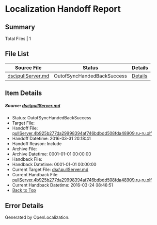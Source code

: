 # <a name='report-top'></a> Localization Handoff Report

## Summary
 Total Files | 1

## File List
 Source File | Status | Details 
 ----------- | ------ | ------- 
 [dsc\pullServer.md](https://github.com/PowerShell/powerShell-Docs/blob/31a2dc0a505a2e25c284881901aa88276f2c6662/dsc/pullServer.md) | OutofSyncHandedBackSuccess | [Details](#df17a2af726925e59275f2ecabf702c105b0cdc851)

## Item Details
##### <a name='df17a2af726925e59275f2ecabf702c105b0cdc851'></a> Source: [dsc\pullServer.md](https://github.com/PowerShell/powerShell-Docs/blob/31a2dc0a505a2e25c284881901aa88276f2c6662/dsc/pullServer.md)
* Status: OutofSyncHandedBackSuccess
* Target File: 
* Handoff File: [pullServer.4b925b277da29998394af746bdbdd508fda48909.ru-ru.xlf](https://github.com/PowerShell/powerShell-Docs.handoff/blob/3b25e33c3f9f1c7c169a9b46cc8bf3b172a99fc3/ol-handoff/PowerShell/powerShell-Docs.ru-ru/live/pullServer.4b925b277da29998394af746bdbdd508fda48909.ru-ru.xlf)
* Handoff Datetime: 2016-03-31 20:18:41
* Handoff Reason: Include
* Archive File: 
* Archive Datetime: 0001-01-01 00:00:00
* Handback File: 
* Handback Datetime: 0001-01-01 00:00:00
* Current Target File: [dsc\pullServer.md](https://github.com/PowerShell/powerShell-Docs.ru-ru/blob/f9f3054e9ada8fa5a847160ce1b5c6e85d106e91/dsc/pullServer.md)
* Current Handback File: [pullServer.4b925b277da29998394af746bdbdd508fda48909.ru-ru.xlf](https://github.com/PowerShell/powerShell-Docs.handback/blob/5919007fcc1dc5b0407a028294b497da00bdd6db/ol-handback/PowerShell/powerShell-Docs.ru-ru/live/pullServer.4b925b277da29998394af746bdbdd508fda48909.ru-ru.xlf)
* Current Handback Datetime: 2016-03-24 08:48:51
* [Back to Top](#report-top)


## Error Details

Generated by OpenLocalization.
